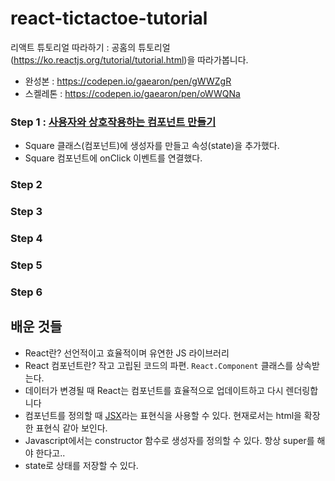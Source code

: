 # react-tictactoe-tutorial

리액트 튜토리얼 따라하기 : 공홈의 튜토리얼(https://ko.reactjs.org/tutorial/tutorial.html)을 따라가봅니다.
* 완성본 : https://codepen.io/gaearon/pen/gWWZgR
* 스켈레톤 : https://codepen.io/gaearon/pen/oWWQNa



### Step 1 : [사용자와 상호작용하는 컴포넌트 만들기](https://ko.reactjs.org/tutorial/tutorial.html#making-an-interactive-component)

* Square 클래스(컴포넌트)에 생성자를 만들고 속성(state)을 추가했다.
* Square 컴포넌트에 onClick 이벤트를 연결했다.



### Step 2


### Step 3



### Step 4


### Step 5

### Step 6



## 배운 것들

* React란? 선언적이고 효율적이며 유연한 JS 라이브러리
* React 컴포넌트란? 작고 고립된 코드의 파편. `React.Component` 클래스를 상속받는다.
* 데이터가 변경될 때 React는 컴포넌트를 효율적으로 업데이트하고 다시 렌더링합니다
* 컴포넌트를 정의할 때 [JSX](https://ko.reactjs.org/docs/introducing-jsx.html)라는 표현식을 사용할 수 있다. 현재로서는 html을 확장한 표현식 같아 보인다.
* Javascript에서는 constructor 함수로 생성자를 정의할 수 있다. 항상 super를 해야 한다고..
* state로 상태를 저장할 수 있다.
